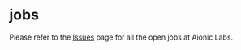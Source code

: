 # jobs

Please refer to the [Issues](https://github.com/aioniclabs/jobs/issues) page for all the open jobs at Aionic Labs.
